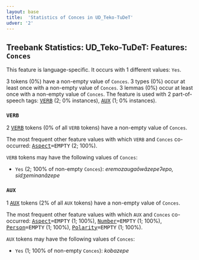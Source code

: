 ```yaml
---
layout: base
title:  'Statistics of Conces in UD_Teko-TuDeT'
udver: '2'
---
```


## Treebank Statistics: UD_Teko-TuDeT: Features: `Conces`

This feature is language-specific.
It occurs with 1 different values: `Yes`.

3 tokens (0%) have a non-empty value of `Conces`.
3 types (0%) occur at least once with a non-empty value of `Conces`.
3 lemmas (0%) occur at least once with a non-empty value of `Conces`.
The feature is used with 2 part-of-speech tags: <tt><a href="eme_tudet-pos-VERB.html">VERB</a></tt> (2; 0% instances), <tt><a href="eme_tudet-pos-AUX.html">AUX</a></tt> (1; 0% instances).

### `VERB`

2 <tt><a href="eme_tudet-pos-VERB.html">VERB</a></tt> tokens (0% of all `VERB` tokens) have a non-empty value of `Conces`.

The most frequent other feature values with which `VERB` and `Conces` co-occurred: <tt><a href="eme_tudet-feat-Aspect.html">Aspect</a></tt><tt>=EMPTY</tt> (2; 100%).

`VERB` tokens may have the following values of `Conces`:

* `Yes` (2; 100% of non-empty `Conces`): <em>eremozaugaõwãzepeʔepo, sidʒeminanãzepe</em>

### `AUX`

1 <tt><a href="eme_tudet-pos-AUX.html">AUX</a></tt> tokens (2% of all `AUX` tokens) have a non-empty value of `Conces`.

The most frequent other feature values with which `AUX` and `Conces` co-occurred: <tt><a href="eme_tudet-feat-Aspect.html">Aspect</a></tt><tt>=EMPTY</tt> (1; 100%), <tt><a href="eme_tudet-feat-Number.html">Number</a></tt><tt>=EMPTY</tt> (1; 100%), <tt><a href="eme_tudet-feat-Person.html">Person</a></tt><tt>=EMPTY</tt> (1; 100%), <tt><a href="eme_tudet-feat-Polarity.html">Polarity</a></tt><tt>=EMPTY</tt> (1; 100%).

`AUX` tokens may have the following values of `Conces`:

* `Yes` (1; 100% of non-empty `Conces`): <em>kobazepe</em>

